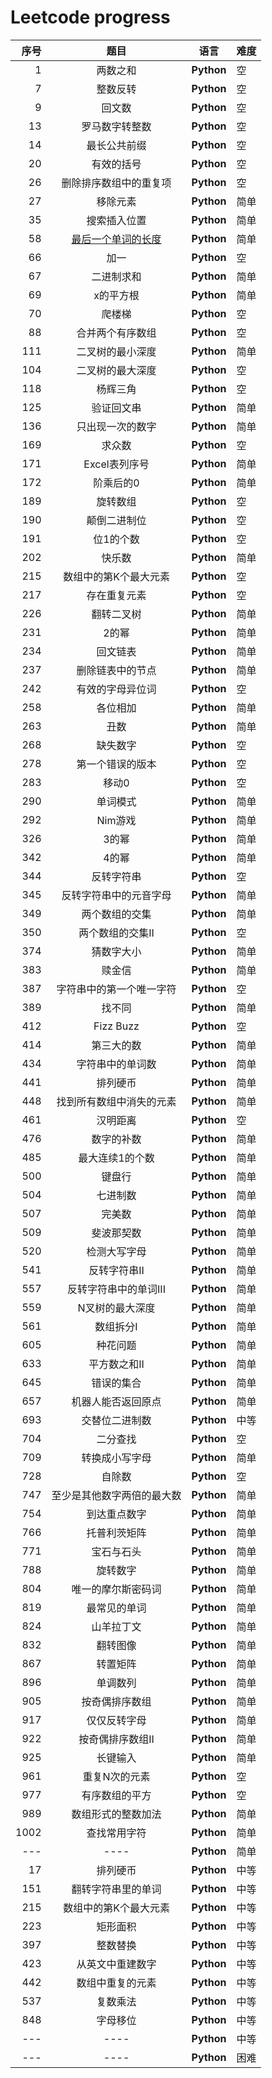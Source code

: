 # Leetcode progress

| 序号 | 题目 |  语言 | 难度 |
|---:|:-----:| ------- | ---------- |
|    1 |  两数之和              |**Python**|空|
|    7 |  整数反转 |**Python**|空|
|    9 |  回文数  |**Python**|空|
|   13 |  罗马数字转整数 |**Python**|空|
|   14 |  最长公共前缀 |**Python**|空|
|   20 |  有效的括号 |**Python**|空|
|   26 |  删除排序数组中的重复项              |**Python**|空|
|   27 |  移除元素            |**Python**|简单|
|   35 |  搜索插入位置            |**Python**|简单|
|   58 |  [最后一个单词的长度](https://github.com/ltc1996/Leetcode/blob/master/简单/0058%20最后一个单词的长度.md)   |**Python**|简单|
|   66 |  加一             |**Python**|空|
|   67 |  二进制求和          |**Python**|简单|
|   69 |  x的平方根       |**Python**|简单|
|   70 |  爬楼梯 |**Python**|空|
|   88 |  合并两个有序数组              |**Python**|空|
|  111 |  二叉树的最小深度  |**Python**|简单|
|  104 |  二叉树的最大深度  |**Python**|空|
|  118 |  杨辉三角              |**Python**|空|
|  125 |  验证回文串           |**Python**|简单|
|  136 |  只出现一次的数字            |**Python**|简单|
|  169 |  求众数            |**Python**|空|
|  171 |  Excel表列序号             |**Python**|简单|
|  172 |  阶乘后的0             |**Python**|简单|
|  189 |  旋转数组              |**Python**|空|
|  190 |  颠倒二进制位              |**Python**|空|
|  191 |  位1的个数              |**Python**|空|
|  202 |  快乐数              |**Python**|简单|
|  215 |  数组中的第K个最大元素              |**Python**|空|
|  217 |  存在重复元素           |**Python**|空|
|  226 |  翻转二叉树              |**Python**|简单|
|  231 |  2的幂            |**Python**|简单|
|  234 |  回文链表            |**Python**|简单|
|  237 |  删除链表中的节点            |**Python**|简单|
|  242 |  有效的字母异位词              |**Python**|空|
|  258 |  各位相加              |**Python**|简单|
|  263 |  丑数              |**Python**|简单|
|  268 |  缺失数字            |**Python**|空|
|  278 |  第一个错误的版本              |**Python**|空|
|  283 |  移动0              |**Python**|空|
|  290 |  单词模式           |**Python**|简单|
|  292 |  Nim游戏           |**Python**|简单|
|  326 |  3的幂             |**Python**|简单|
|  342 |  4的幂           |**Python**|简单|
|  344 |  反转字符串              |**Python**|空|
|  345 |  反转字符串中的元音字母              |**Python**|简单|
|  349 |  两个数组的交集           |**Python**|简单|
|  350 |  两个数组的交集II              |**Python**|空|
|  374 |  猜数字大小              |**Python**|简单|
|  383 |  赎金信              |**Python**|简单|
|  387 |  字符串中的第一个唯一字符              |**Python**|空|
|  389 |  找不同           |**Python**|简单|
|  412 |  Fizz Buzz              |**Python**|空|
|  414 |  第三大的数              |**Python**|简单|
|  434 |  字符串中的单词数           |**Python**|简单|
|  441 |  排列硬币              |**Python**|简单|
|  448 |  找到所有数组中消失的元素              |**Python**|简单|
|  461 |  汉明距离              |**Python**|空|
|  476 |  数字的补数              |**Python**|简单|
|  485 |  最大连续1的个数              |**Python**|简单|
|  500 |  键盘行              |**Python**|简单|
|  504 |  七进制数              |**Python**|简单|
|  507 |  完美数              |**Python**|简单|
|  509 |  斐波那契数              |**Python**|简单|
|  520 |  检测大写字母              |**Python**|简单|
|  541 |  反转字符串II              |**Python**|简单|
|  557 |  反转字符串中的单词III           |**Python**|简单|
|  559 |  N叉树的最大深度           |**Python**|简单|
|  561 |  数组拆分I           |**Python**|简单|
|  605 |  种花问题              |**Python**|简单|
|  633 |  平方数之和II              |**Python**|简单|
|  645 |  错误的集合         |**Python**|简单|
|  657 |  机器人能否返回原点              |**Python**|简单|
|  693 |  交替位二进制数            |**Python**|中等|
|  704 |  二分查找              |**Python**|空|
|  709 |  转换成小写字母              |**Python**|简单|
|  728 |  自除数           |**Python**|空|
|  747 |  至少是其他数字两倍的最大数              |**Python**|简单|
|  754 |  到达重点数字              |**Python**|简单|
|  766 |  托普利茨矩阵           |**Python**|简单|
|  771 |  宝石与石头           |**Python**|简单|
|  788 |  旋转数字           |**Python**|简单|
|  804 |  唯一的摩尔斯密码词           |**Python**|简单|
|  819 |  最常见的单词           |**Python**|简单|
|  824 |  山羊拉丁文           |**Python**|简单|
|  832 |  翻转图像           |**Python**|简单|
|  867 |  转置矩阵           |**Python**|简单|
|  896 |  单调数列           |**Python**|简单|
|  905 |  按奇偶排序数组              |**Python**|简单|
|  917 |  仅仅反转字母           |**Python**|简单|
|  922 |  按奇偶排序数组II              |**Python**|简单|
|  925 |  长键输入              |**Python**|简单|
|  961 |  重复N次的元素              |**Python**|空|
|  977 |  有序数组的平方              |**Python**|空|
|  989 |  数组形式的整数加法              |**Python**|简单|
| 1002 |  查找常用字符              |**Python**|简单|
|---|----|**Python**|简单|
|   17 | 排列硬币            |**Python**|中等|
|  151 | 翻转字符串里的单词            |**Python**|中等|
|  215 | 数组中的第K个最大元素            |**Python**|中等|
|  223 | 矩形面积            |**Python**|中等|
|  397 |  整数替换              |**Python**|中等|
|  423 |  从英文中重建数字              |**Python**|中等|
|  442 |  数组中重复的元素              |**Python**|中等|
|  537 | 复数乘法           |**Python**|中等|
|  848 | 字母移位            |**Python**|中等|
|---|----         |**Python**|中等|
|---|        ----|**Python**|困难|
